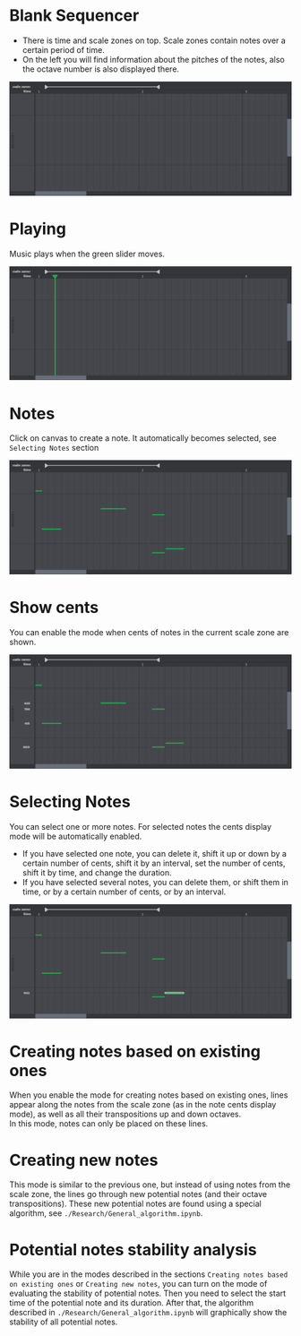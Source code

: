 # Blank Sequencer

* There is time and scale zones on top. Scale zones contain notes over a certain period of time.
* On the left you will find information about the pitches of the notes, also the octave number is also displayed there.

![blank](./images/blank.png)

# Playing

Music plays when the green slider moves.

![blank_playing](./images/blank_playing.png)

# Notes

Click on canvas to create a note. It automatically becomes selected, see `Selecting Notes` section

![notes](./images/notes.png)

# Show cents

You can enable the mode when cents of notes in the current scale zone are shown.

![notes_show_cents](./images/notes_show_cents.png)

# Selecting Notes

You can select one or more notes. For selected notes the cents display mode will be automatically enabled.

* If you have selected one note, you can delete it, shift it up or down by a certain number of cents, shift it by an interval, set the number of cents, shift it by time, and change the duration.
* If you have selected several notes, you can delete them, or shift them in time, or by a certain number of cents, or by an interval.

![selected_note](./images/selected_note.png)

# Creating notes based on existing ones

When you enable the mode for creating notes based on existing ones, lines appear along the notes from the scale zone (as in the note cents display mode), as well as all their transpositions up and down octaves.  
In this mode, notes can only be placed on these lines.  

# Creating new notes

This mode is similar to the previous one, but instead of using notes from the scale zone, the lines go through new potential notes (and their octave transpositions). These new potential notes are found using a special algorithm, see `./Research/General_algorithm.ipynb`.

# Potential notes stability analysis

While you are in the modes described in the sections `Creating notes based on existing ones` or `Creating new notes`, you can turn on the mode of evaluating the stability of potential notes. Then you need to select the start time of the potential note and its duration. After that, the algorithm described in `./Research/General_algorithm.ipynb` will graphically show the stability of all potential notes.